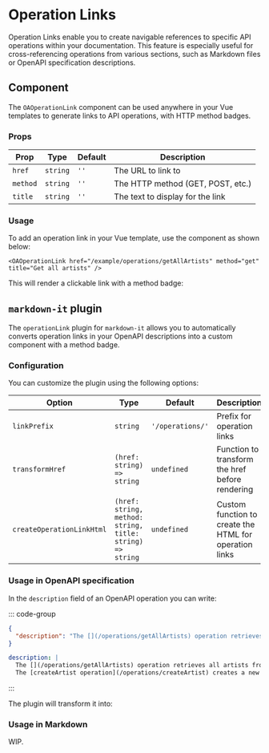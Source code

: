 # Operation Links

Operation Links enable you to create navigable references to specific API operations within your documentation. This feature is especially useful for cross-referencing operations from various sections, such as Markdown files or OpenAPI specification descriptions.

## Component

The `OAOperationLink` component can be used anywhere in your Vue templates to generate links to API operations, with HTTP method badges.

### Props

| Prop | Type | Default | Description |
| ---- | ---- | ------- | ----------- |
| `href` | `string` | `''` | The URL to link to |
| `method` | `string` | `''` | The HTTP method (GET, POST, etc.) |
| `title` | `string` | `''` | The text to display for the link |

### Usage

To add an operation link in your Vue template, use the component as shown below:

```vue
<OAOperationLink href="/example/operations/getAllArtists" method="get" title="Get all artists" />
```

This will render a clickable link with a method badge: <OAOperationLink href="/example/operations/getAllArtists" method="get" title="Get all artists" />

## `markdown-it` plugin

The `operationLink` plugin for `markdown-it` allows you to automatically converts operation links in your OpenAPI descriptions into a custom component with a method badge.

### Configuration

You can customize the plugin using the following options:

| Option | Type | Default | Description |
| ------ | ---- | ------- | ----------- |
| `linkPrefix` | `string` | `'/operations/'` | Prefix for operation links |
| `transformHref` | `(href: string) => string` | `undefined` | Function to transform the href before rendering |
| `createOperationLinkHtml` | `(href: string, method: string, title: string) => string` | `undefined` | Custom function to create the HTML for operation links |

### Usage in OpenAPI specification

In the `description` field of an OpenAPI operation you can write:

::: code-group

```json [json]
{
  "description": "The [](/operations/getAllArtists) operation retrieves all artists from the database.\nThe [createArtist operation](/operations/createArtist) creates a new artist in the database."
}
```

```yaml [yaml]
description: |
  The [](/operations/getAllArtists) operation retrieves all artists from the database.
  The [createArtist operation](/operations/createArtist) creates a new artist in the database.
```

:::

The plugin will transform it into:

<OAMarkdown :content="'The [](/operations/getAllArtists) operation retrieves all artists from the database.\nThe [createArtist operation](/operations/createArtist) creates a new artist in the database.'" />

### Usage in Markdown

WIP.
